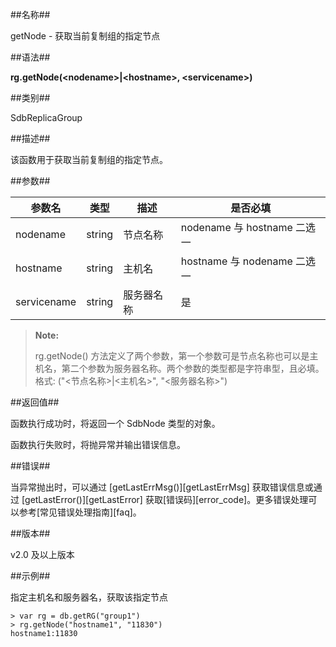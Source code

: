 ##名称##

getNode - 获取当前复制组的指定节点

##语法##

**rg.getNode(\<nodename\>|\<hostname\>, \<servicename\>)**

##类别##

SdbReplicaGroup

##描述##

该函数用于获取当前复制组的指定节点。

##参数##

| 参数名 | 类型 | 描述 | 是否必填 |
| ------ | -------- | ------ | -------- |
| nodename | string | 节点名称| nodename 与 hostname 二选一 |
| hostname | string | 主机名  | hostname 与 nodename 二选一 |
| servicename | string | 服务器名称 | 是 |

> **Note:** 
> 
> rg.getNode() 方法定义了两个参数，第一个参数可是节点名称也可以是主机名，第二个参数为服务器名称。两个参数的类型都是字符串型，且必填。  
> 格式: ("\<节点名称\>|\<主机名\>", "\<服务器名称\>")

##返回值##

函数执行成功时，将返回一个 SdbNode 类型的对象。

函数执行失败时，将抛异常并输出错误信息。

##错误##

当异常抛出时，可以通过 [getLastErrMsg()][getLastErrMsg] 获取错误信息或通过 [getLastError()][getLastError] 获取[错误码][error_code]。更多错误处理可以参考[常见错误处理指南][faq]。

##版本##

v2.0 及以上版本

##示例##

指定主机名和服务器名，获取该指定节点

```lang-javascript
> var rg = db.getRG("group1")
> rg.getNode("hostname1", "11830")
hostname1:11830
```

[^_^]:
    本文使用的所有引用及链接
[getLastErrMsg]:manual/Manual/Sequoiadb_Command/Global/getLastErrMsg.md
[getLastError]:manual/Manual/Sequoiadb_Command/Global/getLastError.md
[faq]:manual/FAQ/faq_sdb.md
[error_code]:manual/Manual/Sequoiadb_error_code.md